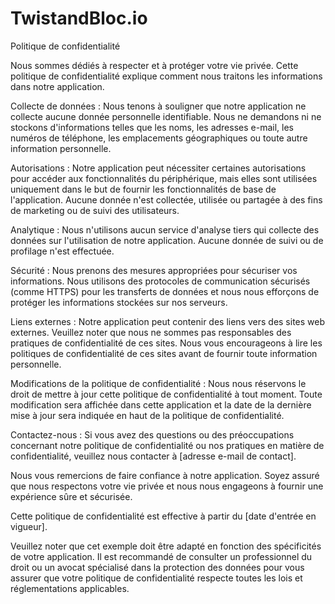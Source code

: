 # TwistandBloc.io

 Politique de confidentialité

 Nous sommes dédiés à respecter et à protéger votre vie privée. Cette politique de confidentialité explique comment nous traitons les informations dans notre application.

 Collecte de données : Nous tenons à souligner que notre application ne collecte aucune donnée personnelle identifiable. Nous ne demandons ni ne stockons d'informations telles que les noms, les adresses e-mail, les numéros de téléphone, les emplacements géographiques ou toute autre information    personnelle.

Autorisations : Notre application peut nécessiter certaines autorisations pour accéder aux fonctionnalités du périphérique, mais elles sont utilisées uniquement dans le but de fournir les fonctionnalités de base de l'application. Aucune donnée n'est collectée, utilisée ou partagée à des fins de marketing ou de suivi des utilisateurs.

 Analytique : Nous n'utilisons aucun service d'analyse tiers qui collecte des données sur l'utilisation de notre application. Aucune donnée de suivi ou de profilage n'est effectuée.

 Sécurité : Nous prenons des mesures appropriées pour sécuriser vos informations. Nous utilisons des protocoles de communication sécurisés (comme HTTPS) pour les transferts de données et nous nous efforçons de protéger les informations stockées sur nos serveurs.

 Liens externes : Notre application peut contenir des liens vers des sites web externes. Veuillez noter que nous ne sommes pas responsables des pratiques de confidentialité de ces sites. Nous vous encourageons à lire les politiques de confidentialité de ces sites avant de fournir toute information      personnelle.

 Modifications de la politique de confidentialité : Nous nous réservons le droit de mettre à jour cette politique de confidentialité à tout moment. Toute modification sera affichée dans cette application et la date de la dernière mise à jour sera indiquée en haut de la politique de confidentialité.

 Contactez-nous : Si vous avez des questions ou des préoccupations concernant notre politique de confidentialité ou nos pratiques en matière de confidentialité, veuillez nous contacter à [adresse e-mail de contact].

 Nous vous remercions de faire confiance à notre application. Soyez assuré que nous respectons votre vie privée et nous nous engageons à fournir une expérience sûre et sécurisée.

 Cette politique de confidentialité est effective à partir du [date d'entrée en vigueur].

 Veuillez noter que cet exemple doit être adapté en fonction des spécificités de votre application. Il est recommandé de consulter un professionnel du droit ou un avocat spécialisé dans la protection des données pour vous assurer que votre politique de confidentialité respecte toutes les lois et  réglementations applicables.
